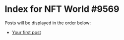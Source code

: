 # Index for NFT World #9569
Posts will be displayed in the order below:

- [Your first post](./001-first.md)

